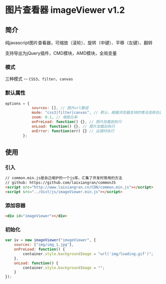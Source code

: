# 图片查看器 imageViewer v1.2

## 简介

纯javascript图片查看器，可缩放（滚轮）、旋转（中键）、平移（左键）、翻转

支持导出为jQuery插件，CMD模块，AMD模块，全局变量

### 模式

三种模式 -- `CSS3`、`filter`、`canvas`

### 默认属性

```javascript
options = {
            sources: [], // 图片url数组
            mode: "css3|filter|canvas", // 默认，根据浏览器支持的情况选择合适的模式
            zoom: 0.1, // 缩放比率
            onPreLoad: function() {}, // 图片加载前执行
            onLoad: function() {}, // 图片加载后执行
            onError: function(err) {} // 出错时执行
        };
```

## 使用

### 引入

```html
// common.min.js是自己维护的一个js库，汇集了开发时常用的方法
// github: https://github.com/laixiangran/commonJS
<script src="http://www.laixiangran.cn/CDN/common.min.js"></script>
<script src="../dist/js/imageViewer.min.js"></script>
```
    
### 添加容器

```html
<div id="imageViewer"></div>
```

### 初始化

```javascript
var iv = new imageViewer("imageViewer", {
    sources: ["img/img_1.jpg"],
    onPreLoad: function() {
        container.style.backgroundImage = "url('img/loading.gif')";
    },
    onLoad: function() {
        container.style.backgroundImage = "";
    }
});
```
